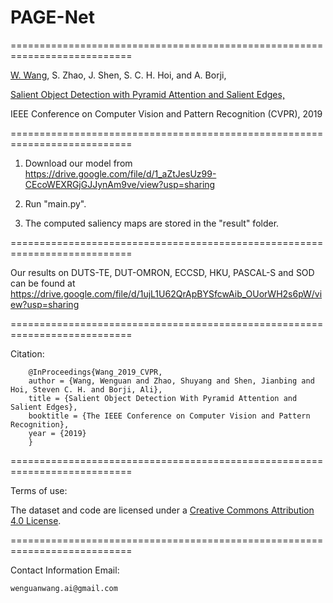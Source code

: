 # PAGE-Net
===========================================================================

[W. Wang](https://sites.google.com/view/wenguanwang), S. Zhao, J. Shen, S. C. H. Hoi, and A. Borji, 

[Salient Object Detection with Pyramid Attention and Salient Edges,](https://www.researchgate.net/publication/332751907_Salient_Object_Detection_with_Pyramid_Attention_and_Salient_Edges)  

IEEE Conference on Computer Vision and Pattern Recognition (CVPR), 2019 

===========================================================================

1. Download our model from https://drive.google.com/file/d/1_aZtJesUz99-CEcoWEXRGjGJJynAm9ve/view?usp=sharing

2. Run "main.py".

3. The computed saliency maps are stored in the "result" folder. 

===========================================================================

Our results on DUTS-TE, DUT-OMRON, ECCSD, HKU, PASCAL-S and SOD can be found at https://drive.google.com/file/d/1ujL1U62QrApBYSfcwAib_OUorWH2s6pW/view?usp=sharing

===========================================================================

Citation:

		@InProceedings{Wang_2019_CVPR,
		author = {Wang, Wenguan and Zhao, Shuyang and Shen, Jianbing and Hoi, Steven C. H. and Borji, Ali},
		title = {Salient Object Detection With Pyramid Attention and Salient Edges},
		booktitle = {The IEEE Conference on Computer Vision and Pattern Recognition},
		year = {2019}
		}

===========================================================================

Terms of use:

The dataset and code are licensed under a [Creative Commons Attribution 4.0 License](https://creativecommons.org/licenses/by/4.0/legalcode).

===========================================================================

Contact Information
Email:

	wenguanwang.ai@gmail.com

